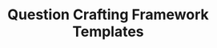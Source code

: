 ---
title: Question Crafting Framework Templates
redirect_to: https://miro.com/app/board/uXjVLTEw3GI=/?share_link_id=346630971815
redirect_from: 
  - /QuestionCraftingFrameworks
  - /questioncraftingframeworks
---